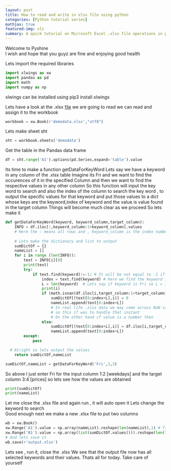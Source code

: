 ```yaml
---
layout: post
title: How to read and write in xlsx file using python
categories: [Python tutorial series]
mathjax: true
featured-img: xls
summary: A quick tutorial on Microsoft Excel .xlsx file operations in python
---
```



Welcome to Pyshine  
I wish and hope that you guyz are fine and enjoying good health

Lets import the required libraries
```python
import xlwings as xw
import pandas as pd
import math
import numpy as np
```
xlwings can be installed using pip3 install xlwings

Lets have a look at the .xlsx [file](https://github.com/py2ai/Keras-Labs/blob/master/demodata.xlsx) we are going to read
we can read and assign it to the workbook
```python
workbook = xw.Book(r'demodata.xlsx',"utf8")
```
Lets make sheet sht
```python
sht = workbook.sheets('demodata')
```
Get the table in the Pandas data frame
```python
df = sht.range('A1').options(pd.Series,expand='table').value
```
Its time to make a function getDataForKeyWord
Lets say we have a keyword in any column of the .xlsx table 
Imagine its Fri and we want to find the occurences of it in the specified
Column and then we want to find the respective values in any other column
So this function will input the key word to search and also the index of the 
column to search the key word , to output the specific values for that 
keyword and put those values to a dict whose keys are the keyword,index of keyword
and the value is value found in the target column 
Things will become much clear as we proceed
So lets make it
```python
def getDataForKeyWord(keyword, keyword_column,target_column):
	INFO = df.iloc[:,keyword_column:1+keyword_column].values
	# Here the : means all rows and , keyword_column is the index number of column
	
	# Lets make the dictionary and list to output
	sumDictOf = {}
	nameList = []
	for i in range (len(INFO)):
		text = INFO[i][0]
		print(text)
		try:
			if text.find(keyword)!=-1: # It will be not equal to -1 if keyword is found
				index = text.find(keyword) # here we find the keyword in the column
				L = len(keyword)  # Lets say if keyword is Fri so L = 1+1+1=3
				print(i)
				if (math.isnan(df.iloc[i,target_column:1+target_column].values[0])):
					sumDictOf[(text[0:index+L],i)] = 0
					nameList.append(text[0:index+L])
					# In real life .xlsx data we may come across NaN values
					# so this if was to handle that instant
					# On the other hand if value is a number then
				else:
					sumDictOf[(text[0:index+L],i)] = df.iloc[i,target_column:1+target_column].values[0]
					nameList.append(text[0:index+L])
		except:
			pass

  # Alright so lets output the values
	return sumDictOf,nameList

sumDictOf,nameList = getDataForKeyWord('Fri',1,3)
```

So above I just enter Fri for the input column 1:2 [weekdays] and the target column 3:4 [prices]
so lets see how the values are obtained 
```python
print(sumDictOf)
print(nameList)
```
Let me close the .xlsx file and again run , it will auto open it
Lets change the keyword to search	
Good enough next we make a new .xlsx file to put two columns
```python
wb = xw.Book()
xw.Range('A1').value = np.array(nameList).reshape(len(nameList),1) # first col
xw.Range('B1').value = np.array(list(sumDictOf.values())).reshape(len(list(sumDictOf.values())),1) # Second col
# And lets save it
wb.save(r'output.xlsx')
``` 
Lets see , run it, close the .xlsx 
We see that the output file now has all selected keywords and their values.
Thats all for today.
Take care of yourself



	

